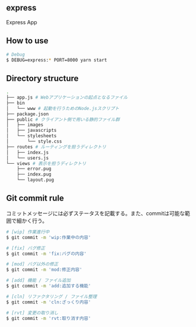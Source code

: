 ## express
Express App

## How to use
``` bash
# Debug
$ DEBUG=express:* PORT=8000 yarn start
```

## Directory structure
```bash
.
├── app.js # Webアプリケーションの起点となるファイル
├── bin
│   └── www # 起動を行うためのNode.jsスクリプト
├── package.json
├── public # クライアント側で用いる静的ファイル群
│   ├── images
│   ├── javascripts
│   └── stylesheets
│       └── style.css
├── routes # ルーティングを担うディレクトリ
│   ├── index.js
│   └── users.js
└── views # 表示を担うディレクトリ
    ├── error.pug
    ├── index.pug
    └── layout.pug
```


## Git commit rule
コミットメッセージには必ずステータスを記載する。また、commitは可能な範囲で細かく行う。
``` bash
# [wip] 作業進行中
$ git commit -m 'wip:作業中の内容'

# [fix] バグ修正
$ git commit -m 'fix:バグの内容'

# [mod] バグ以外の修正
$ git commit -m 'mod:修正内容'

# [add] 機能 / ファイル追加
$ git commit -m 'add:追加する機能'

# [cln] リファクタリング / ファイル整理
$ git commit -m 'cln:ざっくり内容'

# [rvt] 変更の取り消し
$ git commit -m 'rvt:取り消す内容'
```
